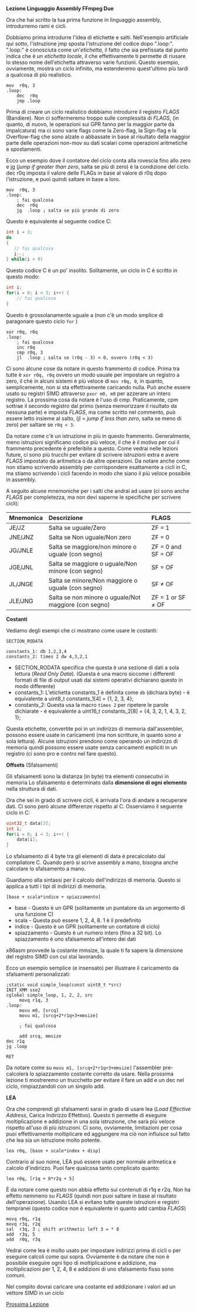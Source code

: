 **Lezione Linguaggio Assembly FFmpeg Due**  

Ora che hai scritto la tua prima funzione in linguaggio assembly, introdurremo rami e cicli.  

Dobbiamo prima introdurre l'idea di etichette e salti. Nell'esempio artificiale qui sotto, l'istruzione jmp sposta l'istruzione del codice dopo ".loop:". ".loop:" è conosciuta come un'*etichetta*, il fatto che sia prefissata dal punto indica che è un *etichetta locale*, il che effettivamente ti permette di riusare lo stesso nome dell'etichetta attraverso varie funzioni. Questo esempio, ovviamente, mostra un ciclo infinito, ma estenderemo quest'ultimo più tardi a qualcosa di più realistico.

```assembly
mov  r0q, 3
.loop:
    dec  r0q
    jmp .loop
```

Prima di creare un ciclo realistico dobbiamo introdurre il registro *FLAGS* (Bandiere). Non ci soffermeremo troppo sulle complessità di *FLAGS*, (in quanto, di nuovo, le operazioni sui GPR fanno per la maggior parte da impalcatura) ma ci sono varie flags come la Zero-flag, la Sign-flag e la Overflow-flag che sono alzate o abbassate in base al risultato della maggior parte delle operazioni non-mov su dati scalari come operazioni aritmetiche e spostamenti.

Ecco un esempio dove il contatore del ciclo conta alla rovescia fino allo zero e jg (*jump if greater than zero*, salta se più di zero) è la condizione del ciclo. dec r0q imposta il valore delle FLAGs in base al valore di r0q dopo l'istruzione, e puoi quindi saltare in base a loro.

```assembly
mov  r0q, 3
.loop:
    ; fai qualcosa
    dec  r0q
    jg  .loop ; salta se più grande di zero
```

Questo è equivalente al seguente codice C:

```c
int i = 3;
do
{
   // fai qualcosa
   i--;
} while(i > 0)
```

Questo codice C è un po' insolito. Solitamente, un ciclo in C è scritto in questo modo:

```c
int i;
for(i = 0; i < 3; i++) {
    // fai qualcosa
}
```

Questo è grossolanamente uguale a (non c'è un modo smplice di paragonare questo ciclo ```for``` )

```assembly
xor r0q, r0q
.loop:
    ; fai qualcosa
    inc r0q
    cmp r0q, 3
    jl  .loop ; salta se (r0q - 3) < 0, ovvero (r0q < 3)
```

Ci sono alcune cose da notare in questo frammento di codice. Prima tra tutte è ```xor r0q, r0q``` ovvero un modo usuale per impostare un registro a zero, il chè in alcuni sistemi è più veloce di ```mov r0q, 0```, in quanto, semplicemente, non si sta effettivamente caricando nulla. Può anche essere usato su registri SIMD attraverso ```pxor m0, m0``` per azzerare un intero registro. La prossima cosa da notare è l'uso di cmp. Praticamente, cpm sottrae il secondo registro dal primo (senza memorizzare il risultato da nessuna parte) e imposta *FLAGS*, ma come scritto nel commento, può essere letto insieme al salto, (jl = *jump if less than zero*, salta se meno di zero) per saltare se ```r0q < 3```.

Da notare come c'è un istruzione in più in questo frammento. Generalmente, meno istruzioni significano codice più veloce, il che è il motivo per cui il frammento precedente è preferibile a questo. Come vedrai nelle lezioni future, ci sono più trucchi per evitare di scrivere istruzioni extra e avere *FLAGS* impostato da aritmetica o da altre operazioni. Da notare anche come non stiamo scrivendo assembly per corrispondere esattamente a cicli in C, ma stiamo scrivendo i cicli facendo in modo che siano il più veloce possibile in assembly.

A seguito alcune mnemoniche per i salti che andrai ad usare (ci sono anche *FLAGS* per completezza, ma non devi saperne le specifiche per scrivere cicli):

| Mnemonica | Descrizione  | FLAGS |
| :---- | :---- | :---- |
| JE/JZ | Salta se uguale/Zero | ZF = 1 |
| JNE/JNZ | Salta se Non uguale/Non zero | ZF = 0 |
| JG/JNLE | Salta se maggiore/non minore o uguale (con segno) | ZF = 0 and SF = OF |
| JGE/JNL | Salta se maggiore o uguale/Non minore (con segno) | SF = OF |
| JL/JNGE | Salta se minore/Non maggiore o uguale (con segno) | SF ≠ OF |
| JLE/JNG | Salta se non minore o uguale/Not maggiore (con segno) | ZF = 1 or SF ≠ OF |

**Costanti**

Vediamo degli esempi che ci mostrano come usare le costanti:

```assembly
SECTION_RODATA

constants_1: db 1,2,3,4
constants_2: times 2 dw 4,3,2,1
```

* SECTION_RODATA specifica che questa è una sezione di dati a sola lettura (*Read Only Data*). (Questa è una macro siccome i differenti formati di file di output usati dai sistemi operativi dichiarano questo in modo differente)
* constants\_1: L'etichetta constants\_1 è definita come ```db``` (dichiara byte) - è equivalente a uint8\_t constants\_1\[4\] = {1, 2, 3, 4};
* constants\_2: Questa usa la macro ```times 2``` per ripetere le parole dichiarate - è equivalente a uint16\_t constants\_2\[8\] = {4, 3, 2, 1, 4, 3, 2, 1};

Questa etichette, convertite poi in un indirizzo di memoria dall'assembler, possono essere usate in caricamenti (ma non scritture, in quanto sono a sola lettura). Alcune istruzioni prendono come operando un indirizzo di memoria quindi possono essere usate senza caricamenti espliciti in un registro (ci sono pro e contro nel fare questo).

**Offsets** (Sfalsamenti)  

Gli sfalsamenti sono la distanza (in byte) tra elementi consecutivi in memoria Lo sfalsamento è determinato dalla **dimensione di ogni elemento** nella struttura di dati.

Ora che sei in grado di scrivere cicli, è arrivata l'ora di andare a recuperare dati. Ci sono però alcune differenze rispetto al C. Osserviamo il seguente ciclo in C:

```c
uint32_t data[3];
int i;
for(i = 0; i < 3; i++) {
    data[i];
}
```

Lo sfalsamento di 4 byte tra gli elementi di data è precalcolato dal compilatore C. Quando però si scrive assembly a mano, bisogna anche calcolare lo sfalsamento a mano.

Guardiamo alla sintassi per il calcolo dell'indirizzo di memoria. Questo si applica a tutti i tipi di indirizzi di memoria.

```assembly
[base + scala*indice + spiazzamento]
```

* base - Questo è un GPR (solitamente un puntatore da un argomento di una funzione C)
* scala - Questa può essere 1, 2, 4, 8. 1 è il predefinito
* indice - Questo è un GPR (solitamente un contatore di ciclo)
* spiazzamento - Questo è un numero intero (fino a 32 bit). Lo spiazzamento è uno sfalsamento all'intero dei dati

x86asm provvede la costante mmsize, la quale ti fa sapere la dimensione del registro SIMD con cui stai lavorando.

Ecco un esempio semplice (e insensato) per illustrare il caricamento da sfalsamenti personalizzati:

```assembly
;static void simple_loop(const uint8_t *src)
INIT_XMM sse2
cglobal simple_loop, 1, 2, 2, src
     movq r1q, 3
.loop:
     movu m0, [srcq]
     movu m1, [srcq+2*r1q+3+mmsize]

     ; fai qualcosa

     add srcq, mmsize
dec r1q
jg .loop

RET
```

Da notare come su ```movu m1, [srcq+2*r1q+3+mmsize]``` l'assembler pre-calcolerà lo spiazzamento costante corretto da usare. Nella prossima lezione ti mostreremo un trucchetto per evitare il fare un add e un dec nel ciclo, rimpiazzandoli con un singolo add.

**LEA**  

Ora che comprendi gli sfalsamenti sarai in grado di usare lea (*Load Effective Address*, Carica Indirizzo Effettivo). Questo ti permette di eseguire moltiplicazione e addizione in una sola istruzione, che sarà più veloce rispetto all'uso di più istruzioni. Ci sono, ovviamente, limitazioni per cosa puoi effettivamente moltiplicare ed aggiungere ma ciò non influisce sul fatto che lea sia un istruzione molto potente.

```assembly
lea r0q, [base + scale*index + disp]
```

Contrario al suo nome, LEA può essere usato per normale aritmetica e calcolo d'indirizzo. Puoi fare qualcosa tanto complicato quanto:

```assembly
lea r0q, [r1q + 8*r2q + 5]
```

È da notare come questo non abbia effetto sui contenuti di r1q e r2q. Non ha effetto nemmeno su *FLAGS* (quindi non puoi saltare in base al risultato dell'operazione). Usando LEA si evitano tutte queste istruzioni e registri tempranei (questo codice non è equivalente in quanto add cambia *FLAGS*)

```assembly
movq r0q, r1q
movq r3q, r2q
sal  r3q, 3 ; shift arithmetic left 3 = * 8
add  r3q, 5
add  r0q, r3q
```

Vedrai come lea è molto usato per impostare indirizzi prima di cicli o per eseguire calcoli come qui sopra. Ovviamente è da notare che non è possibile eseguire ogni tipo di moltiplicazione e addizione, ma moltiplicazioni per 1, 2, 4, 8 e addizioni di uno sfalsamento fisso sono comuni.

Nel compito dovrai caricare una costante ed addizionare i valori ad un vettore SIMD in un ciclo

[Prossima Lezione](../lesson_03/index.it.md)
